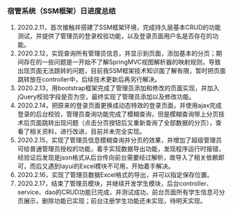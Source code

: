 ### 宿管系统（SSM框架）日进度总结

1. 2020.2.11，首次接触并搭建了SSM框架环境，完成持久层基本CRUD的功能测试，并提供了管理员的登录校验功能，以及登录页面用户名是否存在的功能。
2. 2020.2.12，实现查询所有管理员信息，并显示到页面，添加基本的分页；期间存在的一些问题是一开始不了解SpringMVC视图解析器的映射规则，导致出现页面无法跳转的问题，目前我SSM框架技术知识面了解有限，暂时把页面跳转放在controller中，后续技术更新后再另行解决。
3. 2020.2.13，用bootstrap框架完成了管理员添加和修改的页面实现，并加入jQuery校验字段是否为空，最终实现了管理员添加以及修改功能。
4. 2020.2.14，把原来的登录页面更换成动态特效的登录页面，并使用ajax完成登录的后台校验，管理员查询功能完成了模糊查询，但是模糊查询带上分页技术后页面跳转出现问题（点击分页按钮后又重新查询了全部数据的分页），查看了相关资料，进行改进，目前并未完全实现。
5. 2020.2.15，实现了管理员信息模糊查询并分页的效果，并增加了超级管理员可给普通管理员授权的功能，着手实现数据导出功能，发现程序运行时报错，经验证后发现是json格式从后台传向前台需要经过解析，故导入了相关依赖即可，而后又遇到layui的Excel模块不可用，开始着手解决。
6. 2020.2.16，实现了管理员数据Excel格式的导出，并可以指定保存位置。
7. 2020.2.17，结束了管理员模块，并继续开发学生模块，后台controller、service、dao的CRUD功能已完成，并测试成功，前台页面所有学生信息可分页展示，删除功能已实现；前台注册学生功能还未实现，待明天实现。





